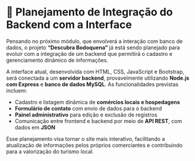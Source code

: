 # 🧩 Planejamento de Integração do Backend com a Interface

Pensando no próximo módulo, que envolverá a interação com banco de dados, o projeto **“Descubra Bodoquena”** já está sendo planejado para evoluir com a integração de um backend que permitirá o cadastro e gerenciamento dinâmico de informações.

A interface atual, desenvolvida com HTML, CSS, JavaScript e Bootstrap, será conectada a um **servidor backend**, provavelmente utilizando **Node.js com Express** e **banco de dados MySQL**. As funcionalidades previstas incluem:

- Cadastro e listagem dinâmica de **comércios locais e hospedagens**
- **Formulário de contato** com envio de dados para o backend
- **Painel administrativo** para edição e exclusão de registros
- Comunicação entre frontend e backend por meio de **API REST**, com dados em **JSON**

Esse planejamento visa tornar o site mais interativo, facilitando a atualização de informações pelos próprios comerciantes e contribuindo para a valorização do turismo local.
